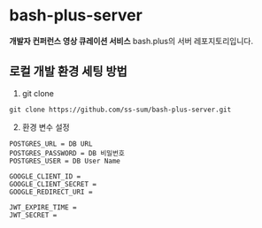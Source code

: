 # bash-plus-server
**개발자 컨퍼런스 영상 큐레이션 서비스** bash.plus의 서버 레포지토리입니다.


## 로컬 개발 환경 세팅 방법

1. git clone
```
git clone https://github.com/ss-sum/bash-plus-server.git
```
2. 환경 변수 설정
```
POSTGRES_URL = DB URL
POSTGRES_PASSWORD = DB 비밀번호
POSTGRES_USER = DB User Name

GOOGLE_CLIENT_ID = 
GOOGLE_CLIENT_SECRET = 
GOOGLE_REDIRECT_URI =

JWT_EXPIRE_TIME =
JWT_SECRET =
```